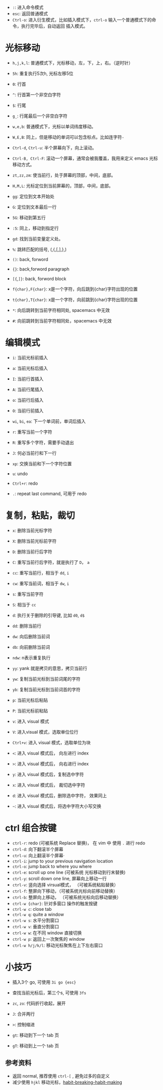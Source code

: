 - `:`: 进入命令模式
- `esc`: 返回普通模式
- `Ctrl-o`: 进入衍生模式，比如插入模式下，`ctrl-o` 输入一个普通模式下的命令，执行完毕后，自动返回 插入模式。

# 光标移动

- `h,j,k,l`: 普通模式下，光标移动，左，下，上，右。（逆时针）
- `5h`: 重复执行5次h, 光标左移5位
- `0`: 行首
- `^`: 行首第一个非空白字符
- `$`: 行尾
- `g_`: 行尾最后一个非空白字符

- `w,e,b`: 普通模式下，光标以单词纬度移动。

- `W,E,B`: 同上，但是移动的单词可以包含标点。比如连字符`-`

- `Ctrl-d`, `Ctrl-u`: 半个屏幕向下，向上滚动。

- `Ctrl-B, Ctrl-F`: 滚动一个屏幕，通常会被我覆盖，我用来定义 emacs 光标移动方式。

- `zt,zz,zm`: 使当前行，处于屏幕的顶部，中间，底部。

- `H,M,L`: 光标定位到当前屏幕的，顶部，中间，底部。

- `gg`: 定位到文本开始处

- `G`: 定位到文本最后一行

- `5G`: 移动到第五行

- `:5`: 同上，移动到指定行

- `gd`: 找到当前变量定义处。

- `%`: 跳转匹配的括号, (,{,[,],},)

- `()`: back, forword

- `{}`: back,forword paragraph

- `[{`,`]}`: back, forword block

- `f{char},F{char}`: x是一个字符，向后跳到{char}字符出现的位置

- `t{char},T{char}`: x是一个字符，向前跳到{char}字符出现的位置

- `*`: 向后跳转到当前字符相同处, spacemacs 中无效

- `#`: 向前跳转到当前字符相同处，spacemacs 中无效

# 编辑模式

- `i`: 当前光标前插入
- `a`: 当前光标后插入
- `I`: 当前行首插入
- `A`: 当前行尾插入
- `o`: 当前行后插入
- `O`: 当前行前插入
- `wi`, `bi`, `ea`: 下一个单词前，单词后插入

- `r`: 重写当前一个字符

- `R`: 重写多个字符，需要手动退出

- `J`: 何必当前行和下一行

- `xp`: 交换当前和下一个字符位置

- `u`: undo

- `Ctrl+r`: redo

- `.`: repeat last command, 可用于 redo

# 复制，粘贴，裁切

- `x`: 删除当前光标字符
- `X`: 删除当前光标前字符
- `D`: 删除当前行后字符
- `C`: 重写当前行后字符，就是执行了 `D`， `a`
- `cc`: 重写当前行，相当于 `dd`, `i`
- `cw`: 重写当前词，相当于 `dw`, `i`
- `s`: 重写当前字符
- `S`: 相当于 `cc`
- `d`: 执行关于删除的引导键, 比如 `d0`, `d$`
- `dd`: 删除当前行
- `dw`: 向后删除当前词
- `db`: 向前删除当前词
- `ndw`: n表示重复执行

- `yy`: yank 就是拷贝的意思，拷贝当前行

- `yw`: 复制当前光标到当前词尾的字符

- `yb`: 复制当前光标到当前词首的字符

- `p`: 当前光标后粘贴

- `P`: 当前光标前粘贴

- `v`: 进入 visual 模式

- `V`: 进入visual 模式，选取单位位行

- `Ctrl+v`: 进入 visual 模式，选取单位为块

- `<`: 进入 visual 模式后， 向左进行 index

- `>`: 进入 visual 模式后， 向右进行 index

- `y`: 进入 visual 模式后，复制选中字符

- `x`: 进入 visual 模式后， 裁切选中字符

- `d`: 进入 visual 模式后，删除选中字符， 效果同上

- `~`: 进入 visual 模式后，将选中字符大小写交换

# ctrl 组合按键

- `ctrl-r`: redo (可被系统 Replace 替换)， 在 vim 中 使用 `.` 进行 redo
- `ctrl-d`: 向下翻滚半个屏幕
- `ctrl-u`: 向上翻滚半个屏幕·
- `ctrl-i`: jump to your previous navigation location
- `ctrl-o`: jump back to where you where
- `ctrl-e`: scroll up one line (可被系统 光标移动到行末替换)
- `ctrl-y`: scroll down one line, 屏幕向上移动一行
- `ctrl-v`: 竖向选择 virsual模式， （可被系统粘贴替换）
- `ctrl-f`: 整屏向下移动，（可被系统光标向前移动替换）
- `ctrl-b`: 整屏向上移动， （可被系统光标向后移动替换）
- `ctrl-w {char}`: 针对多窗口 操作的触发按键
- `ctrl-w c`: close tab
- `ctrl-w q`: quite a window
- `ctrl-w s`: 水平分割窗口
- `ctrl-w v`: 垂直分割窗口
- `ctrl-w w`: 在不同 window 直接切换
- `ctrl-w p`: 返回上一次聚焦的 window
- `ctrl-w h/j/k/l`: 移动光标聚焦在上下左右窗口

# 小技巧

- 插入3个 go, 可使用 `3i go {esc}`

- 查找当前光标后，第三个s, 可使用 `3fs`

- `zc`, `zo`: 代码折行收起，展开

- `J`: 合并两行

- `>`: 控制缩进

- `gt`: 移动到下一个 tab 页

- `gT`: 移动到上一个 tab 页


## 参考资料
- 返回 normal, 推荐使用 `ctrl-[` , 避免过多的自定义
- 减少使用 `hjkl` 移动光标，[habit-breaking-habit-making](http://vimcasts.org/blog/2013/02/habit-breaking-habit-making/)
